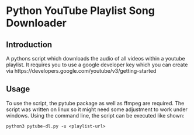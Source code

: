 # Python YouTube Playlist Song Downloader

## Introduction
<p> A pythons script which downloads the audio of all videos within a youtube playlist. It requires you to use a google developer key which you can create via https://developers.google.com/youtube/v3/getting-started</p>

## Usage
<p> To use the script, the pytube package as well as ffmpeg are required. The script was written on linux so it might need some adjustment to work under windows. Using the command line, the script can be executed like shown: </p>

    python3 pytube-dl.py -u <playlist-url>
